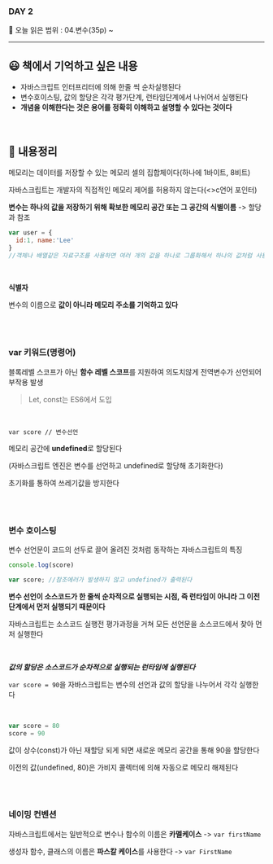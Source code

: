 ### DAY 2

🔖 오늘 읽은 범위 : 04.변수(35p) ~ 

------

## 😃 책에서 기억하고 싶은 내용

- 자바스크립트 인터프리터에 의해 한줄 씩 순차실행된다
- 변수호이스팅, 값의 할당은 각각 평가단계, 런타임단계에서 나뉘어서 실행된다
- **개념을 이해한다는 것은 용어를 정확히 이해하고 설명할 수 있다는 것이다**

<br/>

## 🤔 내용정리

메모리는 데이터를 저장할 수 있는 메모리 셀의 집합체이다(하나에 1바이트, 8비트)

자바스크립트는 개발자의 직접적인 메모리 제어를 허용하지 않는다(<>c언어 포인터)

**변수는 하나의 값을 저장하기 위해 확보한 메모리 공간 또는 그 공간의 식별이름** -> 할당과 참조

```javascript
var user = {
  id:1, name:'Lee'
}
//객체나 배열같은 자료구조를 사용하면 여러 개의 값을 하나로 그룹화해서 하나의 값처럼 사용
```

<br/>

**식별자**

변수의 이름으로 **값이 아니라 메모리 주소를 기억하고 있다**

<br/><br/>

### var 키워드(명령어)

블록레벨 스코프가 아닌 **함수 레벨 스코프**를 지원하여 의도치않게 전역변수가 선언되어 부작용 발생

> Let, const는 ES6에서 도입

<br/>

`var score // 변수선언`

메모리 공간에 **undefined**로 할당된다

(자바스크립트 엔진은 변수를 선언하고 undefined로 할당해 초기화한다)

초기화를 통하여 쓰레기값을 방지한다

<br/>

<br/>

### 변수 호이스팅

변수 선언문이 코드의 선두로 끌어 올려진 것처럼 동작하는 자바스크립트의 특징

```javascript
console.log(score)

var score; //참조에러가 발생하지 않고 undefined가 출력된다
```

**변수 선언이 소스코드가 한 줄씩 순차적으로 실행되는 시점, 즉 런타임이 아니라 그 이전 단계에서 먼저 실행되기 때문이다**

자바스크립트는 소스코드 실행전 평가과정을 거쳐 모든 선언문을 소스코드에서 찾아 먼저 실행한다

<br/>

***값의 할당은 소스코드가 순차적으로 실행되는 런타임에 실행된다***

`var score = 90`을 자바스크립트는 변수의 선언과 값의 할당을 나누어서 각각 실행한다

<br/>

```javascript
var score = 80
score = 90
```

값이 상수(const)가 아닌 재할당 되게 되면 새로운 메모리 공간을 통해 90을 할당한다

이전의 값(undefined, 80)은 가비지 콜렉터에 의해 자동으로 메모리 해제된다

<br/><br/>

### 네이밍 컨벤션

자바스크립트에서는 일반적으로 변수나 함수의 이름은 **카멜케이스** -> `var firstName`

생성자 함수, 클래스의 이름은 **파스칼 케이스**를 사용한다 -> `var FirstName`
